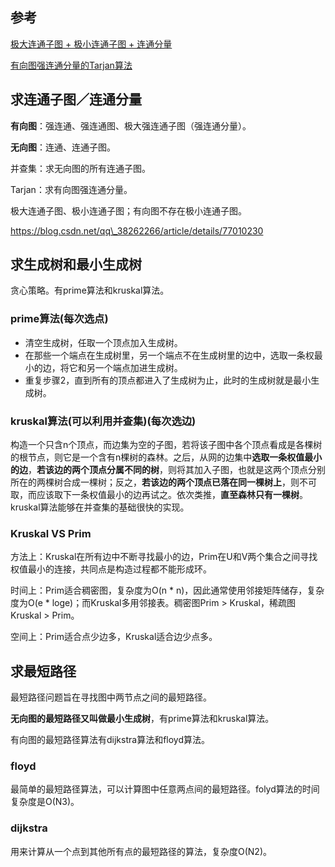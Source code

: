 ## 参考

[极大连通子图 + 极小连通子图 + 连通分量](https://blog.csdn.net/qq_38262266/article/details/77010230)

[有向图强连通分量的Tarjan算法](https://www.byvoid.com/zhs/blog/scc-tarjan)

## 求连通子图／连通分量

**有向图**：强连通、强连通图、极大强连通子图（强连通分量）。

**无向图**：连通、连通子图。

并查集：求无向图的所有连通子图。

Tarjan：求有向图强连通分量。

极大连通子图、极小连通子图；有向图不存在极小连通子图。

https://blog.csdn.net/qq\_38262266/article/details/77010230

## 求生成树和最小生成树

贪心策略。有prime算法和kruskal算法。

### prime算法(每次选点)

* 清空生成树，任取一个顶点加入生成树。
* 在那些一个端点在生成树里，另一个端点不在生成树里的边中，选取一条权最小的边，将它和另一个端点加进生成树。
* 重复步骤2，直到所有的顶点都进入了生成树为止，此时的生成树就是最小生成树。

### kruskal算法(**可以利用并查集**)(每次选边)

构造一个只含n个顶点，而边集为空的子图，若将该子图中各个顶点看成是各棵树的根节点，则它是一个含有n棵树的森林。之后，从网的边集中**选取一条权值最小的边**，**若该边的两个顶点分属不同的树**，则将其加入子图，也就是这两个顶点分别所在的两棵树合成一棵树；反之，**若该边的两个顶点已落在同一棵树上**，则不可取，而应该取下一条权值最小的边再试之。依次类推，**直至森林只有一棵树**。kruskal算法能够在并查集的基础很快的实现。 

### Kruskal VS Prim

方法上：Kruskal在所有边中不断寻找最小的边，Prim在U和V两个集合之间寻找权值最小的连接，共同点是构造过程都不能形成环。

时间上：Prim适合稠密图，复杂度为O(n * n)，因此通常使用邻接矩阵储存，复杂度为O(e * loge)；而Kruskal多用邻接表。稠密图Prim > Kruskal，稀疏图Kruskal > Prim。

空间上：Prim适合点少边多，Kruskal适合边少点多。

## 求最短路径

最短路径问题旨在寻找图中两节点之间的最短路径。

**无向图的最短路径又叫做最小生成树**，有prime算法和kruskal算法。

有向图的最短路径算法有dijkstra算法和floyd算法。

### floyd

最简单的最短路径算法，可以计算图中任意两点间的最短路径。folyd算法的时间复杂度是O(N3)。

### dijkstra

用来计算从一个点到其他所有点的最短路径的算法，复杂度O(N2)。
